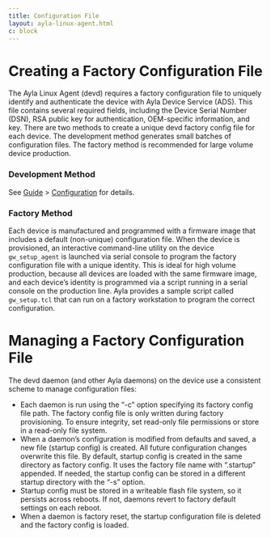 ```yaml
---
title: Configuration File
layout: ayla-linux-agent.html
c: block
---
```


# Creating a Factory Configuration File

The Ayla Linux Agent (devd) requires a factory configuration file to uniquely identify and authenticate the device with Ayla Device Service (ADS). This file contains several required fields, including the Device Serial Number (DSN), RSA public key for authentication, OEM-specific information, and key. There are two methods to create a unique devd factory config file for each device. The development method generates small batches of configuration files. The factory method is recommended for large volume device production. 

### Development Method

See [Guide](/devices/ayla-linux-agent/guide) &gt; [Configuration](/devices/ayla-linux-agent/guide/configuration) for details.

### Factory Method

Each device is manufactured and programmed with a firmware image that includes a default (non-unique) configuration file. When the device is provisioned, an interactive command-line utility on the device <code>gw_setup_agent</code> is launched via serial console to program the factory configuration file with a unique identity. This is ideal for high volume production, because all devices are loaded with the same firmware image, and each device’s identity is programmed via a script running in a serial console on the production line. Ayla provides a sample script called <code>gw_setup.tcl</code> that can run on a factory workstation to program the correct configuration. 

# Managing a Factory Configuration File

The devd daemon (and other Ayla daemons) on the device use a consistent scheme to manage configuration files:

* Each daemon is run using the “-c” option specifying its factory config file path. The factory config file is only written during factory provisioning. To ensure integrity, set read-only file permissions or store in a read-only file system.
* When a daemon’s configuration is modified from defaults and saved, a new file (startup config) is created. All future configuration changes overwrite this file. By default, startup config is created in the same directory as factory config. It uses the factory file name with “.startup” appended. If needed, the startup config can be stored in a different startup directory with the “-s” option.
* Startup config must be stored in a writeable flash file system, so it persists across reboots. If not, daemons revert to factory default settings on each reboot.
* When a daemon is factory reset, the startup configuration file is deleted and the factory config is loaded.
